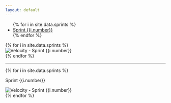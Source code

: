 ```yaml
---
layout: default
---
```


<div class='well metrics'>
  <ul class="nav nav-tabs">
    {% for i in site.data.sprints %}
    <li class='{{i.class}}'><a data-toggle="tab" class='{{i.class}}' href="#sprint-{{i.number}}">Sprint {{i.number}}</a></li>
    {% endfor %}
  </ul>

  <div class="tab-content">
    {% for i in site.data.sprints %}
      <div id="sprint-{{i.number}}" class="tab-pane fade {{i.class}}">
              <img src='{{site.baseurl}}/static/img/velocity/sprint_{{i.number}}.png' title='Velocity - Sprint {{i.number}}' alt='Velocity - Sprint {{i.number}}'>
      </div>
    {% endfor %}
  </div>

  <hr>

  <div class="card-deck">
    {% for i in site.data.sprints %}
      <div class="card bg-primary">
        <div class="card-body text-center">
            <p>Sprint {{i.number}}</p>
            <img src='{{site.baseurl}}/static/img/velocity/sprint_{{i.number}}.png' title='Velocity - Sprint {{i.number}}' alt='Velocity - Sprint {{i.number}}'>
          </div>
        </div>
    {% endfor %}
  </div>
</div>

